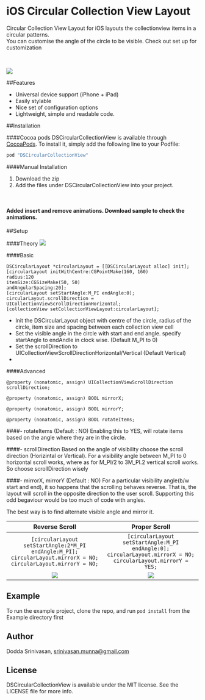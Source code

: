 # iOS Circular Collection View Layout
Circular Collection View Layout for iOS layouts the collectionview items in a circular patterns.<br>
You can customise the angle of the circle to be visible. Check out set up for customization


<br>

![](http://res.cloudinary.com/dm6lqaxjt/image/upload/c_scale,h_392/v1467874733/circular%20collection%20view%20layout.png)

##Features

- Universal device support (iPhone + iPad)
- Easily stylable
- Nice set of configuration options
- Lightweight, simple and readable code.

##Installation

####Cocoa pods
DSCircularCollectionView is available through [CocoaPods](http://cocoapods.org). To install
it, simply add the following line to your Podfile:

```ruby
pod "DSCircularCollectionView"
```

####Manual Installation

1. Download the zip
2. Add the files under DSCircularCollectionView into your project.
<br>


#### Added insert and remove animations. Download sample to check the animations.

##Setup

####Theory
![](http://res.cloudinary.com/dm6lqaxjt/image/upload/c_scale,h_336/v1467878560/Circular%20collection%20view%20theory.png)

####Basic
```
DSCircularLayout *circularLayout = [[DSCircularLayout alloc] init];
[circularLayout initWithCentre:CGPointMake(160, 160)
radius:120
itemSize:CGSizeMake(50, 50)
andAngularSpacing:20];
[circularLayout setStartAngle:M_PI endAngle:0];
circularLayout.scrollDirection = UICollectionViewScrollDirectionHorizontal;
[collectionView setCollectionViewLayout:circularLayout];
```

* Init the DSCircularLayout object with centre of the circle, radius of the circle, item size and spacing between each collection view cell
* Set the visible angle in the circle with start and end angle. specify startAngle to endAndle in clock wise. (Default M_PI to 0)
* Set the scrollDirection to UICollectionViewScrollDirectionHorizontal/Vertical (Default Vertical)
*

####Advanced

```
@property (nonatomic, assign) UICollectionViewScrollDirection scrollDirection;

@property (nonatomic, assign) BOOL mirrorX;

@property (nonatomic, assign) BOOL mirrorY;

@property (nonatomic, assign) BOOL rotateItems;
```

####- rotateItems (Default : NO)
Enabling this to YES, will rotate items based on the angle where they are in the circle.


####- scrollDirection
Based on the angle of visibility choose the scroll direction (Horizintal or Vertical). 
For a visibility angle between M_PI to 0 horizontal scroll works, where as for M_PI/2 to 3M_PI.2 vertical scroll works. So choose scrollDirection wisely

####- mirrorX, mirrorY (Default : NO)
For a particular visibility angle(b/w start and end), it so happens that the scrolling behaves reverse. That is, the layout will scroll in the opposite direction to the user scroll. Supporting this odd begaviour would be too much of code with angles.

The best way is to find alternate visible angle and mirror it.

Reverse Scroll             |  Proper Scroll
:-------------------------:|:-------------------------:
`[circularLayout setStartAngle:2*M_PI endAngle:M_PI]; circularLayout.mirrorX = NO; circularLayout.mirrorY = NO;`| `[circularLayout setStartAngle:M_PI endAngle:0]; circularLayout.mirrorX = NO; circularLayout.mirrorY = YES;`
![](http://res.cloudinary.com/dm6lqaxjt/image/upload/c_scale,h_420/v1467884392/defect.gif)  |  ![](http://res.cloudinary.com/dm6lqaxjt/image/upload/c_scale,h_420/v1467884392/proper.gif)


## Example

To run the example project, clone the repo, and run `pod install` from the Example directory first

## Author

Dodda Srinivasan, srinivasan.munna@gmail.com

## License

DSCircularCollectionView is available under the MIT license. See the LICENSE file for more info.

